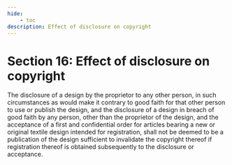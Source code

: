 ```yaml
---
hide:
    - toc
description: Effect of disclosure on copyright
---
```


# Section 16: Effect of disclosure on copyright

The disclosure of a design by the proprietor to any other person, in such circumstances as would make it contrary to good faith for that other person to use or publish the design, and the disclosure of a design in breach of good faith by any person, other than the proprietor of the design, and the acceptance of a first and confidential order for articles bearing a new or original textile design intended for registration, shall not be deemed to be a publication of the design sufficient to invalidate the copyright thereof if registration thereof is obtained subsequently to the disclosure or acceptance.